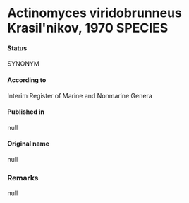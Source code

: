 # Actinomyces viridobrunneus Krasil'nikov, 1970 SPECIES

#### Status
SYNONYM

#### According to
Interim Register of Marine and Nonmarine Genera

#### Published in
null

#### Original name
null

### Remarks
null